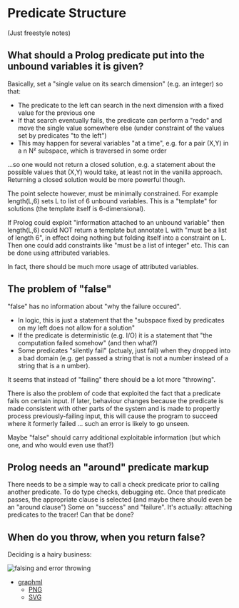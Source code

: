 # Predicate Structure

(Just freestyle notes)

## What should a Prolog predicate put into the unbound variables it is given?

Basically, set a "single value on its search dimension" (e.g. an integer) so that:

- The predicate to the left can search in the next dimension with a fixed value for the previous one
- If that search eventually fails, the predicate can perform a "redo" and move the single value somewhere else (under constraint of the values set by predicates "to the left")
- This may happen for several variables "at a time", e.g. for a pair (X,Y) in a n N² subspace, which is traversed in some order      

...so one would not return a closed solution, e.g. a statement about the possible values that (X,Y) would take, at least not in the vanilla approach. Returning a closed solution would be more powerful though.

The point selecte however, must be minimally constrained. For example length(L,6) sets L to list of 6 unbound variables. 
This is a "template" for solutions (the template itself is 6-dimensional).

If Prolog could exploit "information attached to an unbound variable" then length(L,6) could NOT return a template
but annotate L with "must be a list of length 6", in effect doing nothing but folding itself into a constraint on L.
Then one could add constraints like "must be a list of integer" etc. This can be done using attributed variables.

In fact, there should be much more usage of attributed variables.

## The problem of "false"

"false" has no information about "why the failure occured". 

- In logic, this is just a statement that the "subspace fixed by predicates on my left does not allow for a solution"
- If the predicate is deterministic (e.g. I/O) it is a statement that "the computation failed somehow" (and then what?)
- Some predicates "silently fail" (actualy, just fail) when they dropped into a bad domain (e.g. get passed a string that is not a number instead of a string that is a n umber).

It seems that instead of "failing" there should be a lot more "throwing".

There is also the problem of code that exploited the fact that a predicate fails on certain input.
If later, behaviour changes because the predicate is made consistent with other parts of the system
and is made to propertly process previously-failing input, this will cause the program to succeed
where it formerly failed ... such an error is likely to go unseen.

Maybe "false" should carry additional exploitable information (but which one, and who would even use that?)

## Prolog needs an "around" predicate markup

There needs to be a simple way to call a check predicate prior to calling another predicate.
To do type checks, debugging etc. Once that predicate passes, the appropriate clause is selected (and maybe there should even be an "around clause")
Some on "success" and "failure". It's actually: attaching predicates to the tracer! Can that be done?

## When do you throw, when you return false? 

Deciding is a hairy business:

![falsing and error throwing](about_predicate_structure/falsing_and_error_throwing.svg)

- [graphml](about_predicate_structure/falsing_and_error_throwing.graphml)
   - [PNG](about_predicate_structure/falsing_and_error_throwing.png)
   - [SVG](about_predicate_structure/falsing_and_error_throwing.svg)


